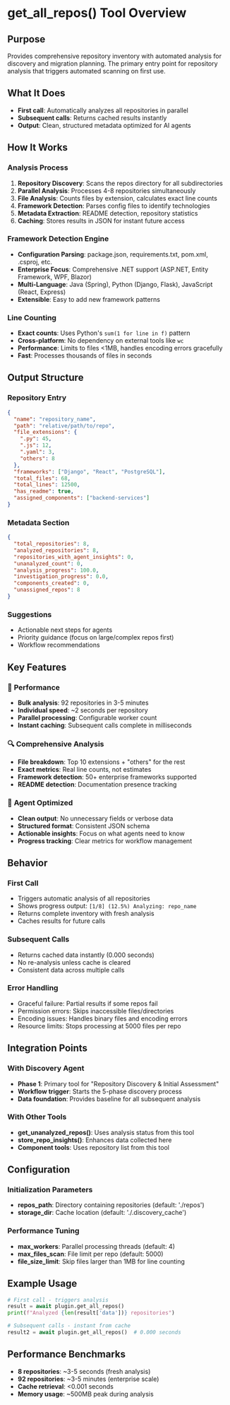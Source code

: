 # get_all_repos() Tool Overview

## Purpose
Provides comprehensive repository inventory with automated analysis for discovery and migration planning. The primary entry point for repository analysis that triggers automated scanning on first use.

## What It Does
- **First call**: Automatically analyzes all repositories in parallel
- **Subsequent calls**: Returns cached results instantly
- **Output**: Clean, structured metadata optimized for AI agents

## How It Works

### Analysis Process
1. **Repository Discovery**: Scans the repos directory for all subdirectories
2. **Parallel Analysis**: Processes 4-8 repositories simultaneously
3. **File Analysis**: Counts files by extension, calculates exact line counts
4. **Framework Detection**: Parses config files to identify technologies
5. **Metadata Extraction**: README detection, repository statistics
6. **Caching**: Stores results in JSON for instant future access

### Framework Detection Engine
- **Configuration Parsing**: package.json, requirements.txt, pom.xml, .csproj, etc.
- **Enterprise Focus**: Comprehensive .NET support (ASP.NET, Entity Framework, WPF, Blazor)
- **Multi-Language**: Java (Spring), Python (Django, Flask), JavaScript (React, Express)
- **Extensible**: Easy to add new framework patterns

### Line Counting
- **Exact counts**: Uses Python's `sum(1 for line in f)` pattern
- **Cross-platform**: No dependency on external tools like `wc`
- **Performance**: Limits to files <1MB, handles encoding errors gracefully
- **Fast**: Processes thousands of files in seconds

## Output Structure

### Repository Entry
```json
{
  "name": "repository_name",
  "path": "relative/path/to/repo",
  "file_extensions": {
    ".py": 45,
    ".js": 12,
    ".yaml": 3,
    "others": 8
  },
  "frameworks": ["Django", "React", "PostgreSQL"],
  "total_files": 68,
  "total_lines": 12500,
  "has_readme": true,
  "assigned_components": ["backend-services"]
}
```

### Metadata Section
```json
{
  "total_repositories": 8,
  "analyzed_repositories": 8,
  "repositories_with_agent_insights": 0,
  "unanalyzed_count": 0,
  "analysis_progress": 100.0,
  "investigation_progress": 0.0,
  "components_created": 0,
  "unassigned_repos": 8
}
```

### Suggestions
- Actionable next steps for agents
- Priority guidance (focus on large/complex repos first)
- Workflow recommendations

## Key Features

### 🚀 **Performance**
- **Bulk analysis**: 92 repositories in 3-5 minutes
- **Individual speed**: ~2 seconds per repository
- **Parallel processing**: Configurable worker count
- **Instant caching**: Subsequent calls complete in milliseconds

### 🔍 **Comprehensive Analysis**
- **File breakdown**: Top 10 extensions + "others" for the rest
- **Exact metrics**: Real line counts, not estimates
- **Framework detection**: 50+ enterprise frameworks supported
- **README detection**: Documentation presence tracking

### 🤖 **Agent Optimized**
- **Clean output**: No unnecessary fields or verbose data
- **Structured format**: Consistent JSON schema
- **Actionable insights**: Focus on what agents need to know
- **Progress tracking**: Clear metrics for workflow management

## Behavior

### First Call
- Triggers automatic analysis of all repositories
- Shows progress output: `[1/8] (12.5%) Analyzing: repo_name`
- Returns complete inventory with fresh analysis
- Caches results for future calls

### Subsequent Calls
- Returns cached data instantly (0.000 seconds)
- No re-analysis unless cache is cleared
- Consistent data across multiple calls

### Error Handling
- Graceful failure: Partial results if some repos fail
- Permission errors: Skips inaccessible files/directories
- Encoding issues: Handles binary files and encoding errors
- Resource limits: Stops processing at 5000 files per repo

## Integration Points

### With Discovery Agent
- **Phase 1**: Primary tool for "Repository Discovery & Initial Assessment"
- **Workflow trigger**: Starts the 5-phase discovery process
- **Data foundation**: Provides baseline for all subsequent analysis

### With Other Tools
- **get_unanalyzed_repos()**: Uses analysis status from this tool
- **store_repo_insights()**: Enhances data collected here
- **Component tools**: Uses repository list from this tool

## Configuration

### Initialization Parameters
- **repos_path**: Directory containing repositories (default: './repos')
- **storage_dir**: Cache location (default: './.discovery_cache')

### Performance Tuning
- **max_workers**: Parallel processing threads (default: 4)
- **max_files_scan**: File limit per repo (default: 5000)
- **file_size_limit**: Skip files larger than 1MB for line counting

## Example Usage

```python
# First call - triggers analysis
result = await plugin.get_all_repos()
print(f"Analyzed {len(result['data'])} repositories")

# Subsequent calls - instant from cache  
result2 = await plugin.get_all_repos()  # 0.000 seconds
```

## Performance Benchmarks
- **8 repositories**: ~3-5 seconds (fresh analysis)
- **92 repositories**: ~3-5 minutes (enterprise scale)
- **Cache retrieval**: <0.001 seconds
- **Memory usage**: ~500MB peak during analysis